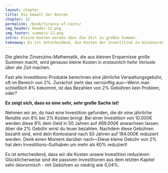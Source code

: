 ```yaml
---
layout: chapter
title: Die Gewalt der Kosten
chapter: 12
permalink: /book/tyranny-of-costs/
img_header: header-12.png
img_footer: summary-12.png
intro: Kleine Kosten werden über die Zeit zu großen Summen.
takeaway: Es ist entscheidend, die Kosten der Investition zu minimieren.
---
```


Die gleiche Zinseszins-Mathematik, die aus kleinen Ersparnisse große Summen macht, wird genauso kleine Kosten in *erstaunlich hohe Verluste über die Zeit* machen.

Fast alle Investitions-Produkte berechnen eine jährliche Verwaltungsgebühr, oft im Bereich von 2%. Zunächst sieht das vernünftig aus—Wenn man schließlich 8% bekommt, ist das Bezahlen von 2% Gebühren kein Problem, oder?

**Es zeigt sich, dass es eine sehr, sehr große Sache ist!**

Nehmen wir an, du hast eine Investition gefunden, die dir eine jährliche Rendite von 8% bei 2% Kosten bringt. Bei einer Investition von 10.000€ werden diese 8% dein Geld in 50 Jahren auf 469.000€ anwachsen lassen. Aber die 2% Gebühr wirst du teuer bezahlen. Nachdem diese Gebühren bezahlt sind, wird dein Kontostand nach 50 Jahren auf 184.000€ reduziert werden. Denk einen Moment darüber nach—Diese kleine Gebühr von 2% hat dein Investitions-Guthaben um mehr als 60% reduziert! 

Es ist entscheidend, dass wir die Kosten unsere Investition reduzieren. Glücklicherweise sind die passiven Investitionen aus dem letzten Kapitel sehr ökonomisch - mit Gebühren so niedrig wie 0,04%.
